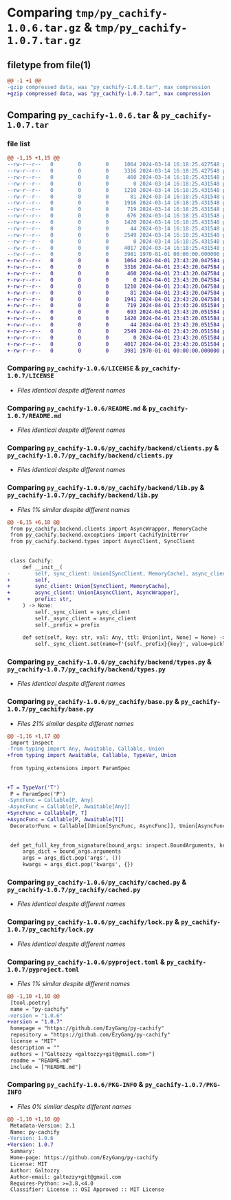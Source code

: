 # Comparing `tmp/py_cachify-1.0.6.tar.gz` & `tmp/py_cachify-1.0.7.tar.gz`

## filetype from file(1)

```diff
@@ -1 +1 @@
-gzip compressed data, was "py_cachify-1.0.6.tar", max compression
+gzip compressed data, was "py_cachify-1.0.7.tar", max compression
```

## Comparing `py_cachify-1.0.6.tar` & `py_cachify-1.0.7.tar`

### file list

```diff
@@ -1,15 +1,15 @@
--rw-r--r--   0        0        0     1064 2024-03-14 16:18:25.427548 py_cachify-1.0.6/LICENSE
--rw-r--r--   0        0        0     3316 2024-03-14 16:18:25.427548 py_cachify-1.0.6/README.md
--rw-r--r--   0        0        0      460 2024-03-14 16:18:25.431548 py_cachify-1.0.6/py_cachify/__init__.py
--rw-r--r--   0        0        0        0 2024-03-14 16:18:25.431548 py_cachify-1.0.6/py_cachify/backend/__init__.py
--rw-r--r--   0        0        0     1210 2024-03-14 16:18:25.431548 py_cachify-1.0.6/py_cachify/backend/clients.py
--rw-r--r--   0        0        0       81 2024-03-14 16:18:25.431548 py_cachify-1.0.6/py_cachify/backend/exceptions.py
--rw-r--r--   0        0        0     1916 2024-03-14 16:18:25.431548 py_cachify-1.0.6/py_cachify/backend/lib.py
--rw-r--r--   0        0        0      719 2024-03-14 16:18:25.431548 py_cachify-1.0.6/py_cachify/backend/types.py
--rw-r--r--   0        0        0      676 2024-03-14 16:18:25.431548 py_cachify-1.0.6/py_cachify/base.py
--rw-r--r--   0        0        0     1420 2024-03-14 16:18:25.431548 py_cachify-1.0.6/py_cachify/cached.py
--rw-r--r--   0        0        0       44 2024-03-14 16:18:25.431548 py_cachify-1.0.6/py_cachify/exceptions.py
--rw-r--r--   0        0        0     2549 2024-03-14 16:18:25.431548 py_cachify-1.0.6/py_cachify/lock.py
--rw-r--r--   0        0        0        0 2024-03-14 16:18:25.431548 py_cachify-1.0.6/py_cachify/py.typed
--rw-r--r--   0        0        0     4017 2024-03-14 16:18:25.431548 py_cachify-1.0.6/pyproject.toml
--rw-r--r--   0        0        0     3981 1970-01-01 00:00:00.000000 py_cachify-1.0.6/PKG-INFO
+-rw-r--r--   0        0        0     1064 2024-04-01 23:43:20.047584 py_cachify-1.0.7/LICENSE
+-rw-r--r--   0        0        0     3316 2024-04-01 23:43:20.047584 py_cachify-1.0.7/README.md
+-rw-r--r--   0        0        0      460 2024-04-01 23:43:20.047584 py_cachify-1.0.7/py_cachify/__init__.py
+-rw-r--r--   0        0        0        0 2024-04-01 23:43:20.047584 py_cachify-1.0.7/py_cachify/backend/__init__.py
+-rw-r--r--   0        0        0     1210 2024-04-01 23:43:20.047584 py_cachify-1.0.7/py_cachify/backend/clients.py
+-rw-r--r--   0        0        0       81 2024-04-01 23:43:20.047584 py_cachify-1.0.7/py_cachify/backend/exceptions.py
+-rw-r--r--   0        0        0     1941 2024-04-01 23:43:20.047584 py_cachify-1.0.7/py_cachify/backend/lib.py
+-rw-r--r--   0        0        0      719 2024-04-01 23:43:20.051584 py_cachify-1.0.7/py_cachify/backend/types.py
+-rw-r--r--   0        0        0      693 2024-04-01 23:43:20.051584 py_cachify-1.0.7/py_cachify/base.py
+-rw-r--r--   0        0        0     1420 2024-04-01 23:43:20.051584 py_cachify-1.0.7/py_cachify/cached.py
+-rw-r--r--   0        0        0       44 2024-04-01 23:43:20.051584 py_cachify-1.0.7/py_cachify/exceptions.py
+-rw-r--r--   0        0        0     2549 2024-04-01 23:43:20.051584 py_cachify-1.0.7/py_cachify/lock.py
+-rw-r--r--   0        0        0        0 2024-04-01 23:43:20.051584 py_cachify-1.0.7/py_cachify/py.typed
+-rw-r--r--   0        0        0     4017 2024-04-01 23:43:20.051584 py_cachify-1.0.7/pyproject.toml
+-rw-r--r--   0        0        0     3981 1970-01-01 00:00:00.000000 py_cachify-1.0.7/PKG-INFO
```

### Comparing `py_cachify-1.0.6/LICENSE` & `py_cachify-1.0.7/LICENSE`

 * *Files identical despite different names*

### Comparing `py_cachify-1.0.6/README.md` & `py_cachify-1.0.7/README.md`

 * *Files identical despite different names*

### Comparing `py_cachify-1.0.6/py_cachify/backend/clients.py` & `py_cachify-1.0.7/py_cachify/backend/clients.py`

 * *Files identical despite different names*

### Comparing `py_cachify-1.0.6/py_cachify/backend/lib.py` & `py_cachify-1.0.7/py_cachify/backend/lib.py`

 * *Files 1% similar despite different names*

```diff
@@ -6,15 +6,18 @@
 from py_cachify.backend.clients import AsyncWrapper, MemoryCache
 from py_cachify.backend.exceptions import CachifyInitError
 from py_cachify.backend.types import AsyncClient, SyncClient
 
 
 class Cachify:
     def __init__(
-        self, sync_client: Union[SyncClient, MemoryCache], async_client: Union[AsyncClient, AsyncWrapper], prefix: str
+        self,
+        sync_client: Union[SyncClient, MemoryCache],
+        async_client: Union[AsyncClient, AsyncWrapper],
+        prefix: str,
     ) -> None:
         self._sync_client = sync_client
         self._async_client = async_client
         self._prefix = prefix
 
     def set(self, key: str, val: Any, ttl: Union[int, None] = None) -> Any:
         self._sync_client.set(name=f'{self._prefix}{key}', value=pickle.dumps(val), ex=ttl)
```

### Comparing `py_cachify-1.0.6/py_cachify/backend/types.py` & `py_cachify-1.0.7/py_cachify/backend/types.py`

 * *Files identical despite different names*

### Comparing `py_cachify-1.0.6/py_cachify/base.py` & `py_cachify-1.0.7/py_cachify/base.py`

 * *Files 21% similar despite different names*

```diff
@@ -1,16 +1,17 @@
 import inspect
-from typing import Any, Awaitable, Callable, Union
+from typing import Awaitable, Callable, TypeVar, Union
 
 from typing_extensions import ParamSpec
 
 
+T = TypeVar('T')
 P = ParamSpec('P')
-SyncFunc = Callable[P, Any]
-AsyncFunc = Callable[P, Awaitable[Any]]
+SyncFunc = Callable[P, T]
+AsyncFunc = Callable[P, Awaitable[T]]
 DecoratorFunc = Callable[[Union[SyncFunc, AsyncFunc]], Union[AsyncFunc, SyncFunc]]
 
 
 def get_full_key_from_signature(bound_args: inspect.BoundArguments, key: str) -> str:
     args_dict = bound_args.arguments
     args = args_dict.pop('args', ())
     kwargs = args_dict.pop('kwargs', {})
```

### Comparing `py_cachify-1.0.6/py_cachify/cached.py` & `py_cachify-1.0.7/py_cachify/cached.py`

 * *Files identical despite different names*

### Comparing `py_cachify-1.0.6/py_cachify/lock.py` & `py_cachify-1.0.7/py_cachify/lock.py`

 * *Files identical despite different names*

### Comparing `py_cachify-1.0.6/pyproject.toml` & `py_cachify-1.0.7/pyproject.toml`

 * *Files 1% similar despite different names*

```diff
@@ -1,10 +1,10 @@
 [tool.poetry]
 name = "py-cachify"
-version = "1.0.6"
+version = "1.0.7"
 homepage = "https://github.com/EzyGang/py-cachify"
 repository = "https://github.com/EzyGang/py-cachify"
 license = "MIT"
 description = ""
 authors = ["Galtozzy <galtozzy+git@gmail.com>"]
 readme = "README.md"
 include = ["README.md"]
```

### Comparing `py_cachify-1.0.6/PKG-INFO` & `py_cachify-1.0.7/PKG-INFO`

 * *Files 0% similar despite different names*

```diff
@@ -1,10 +1,10 @@
 Metadata-Version: 2.1
 Name: py-cachify
-Version: 1.0.6
+Version: 1.0.7
 Summary: 
 Home-page: https://github.com/EzyGang/py-cachify
 License: MIT
 Author: Galtozzy
 Author-email: galtozzy+git@gmail.com
 Requires-Python: >=3.8,<4.0
 Classifier: License :: OSI Approved :: MIT License
```

